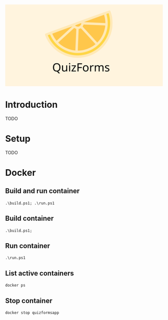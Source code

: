 ![banner](banner.svg)

# Introduction

TODO

# Setup

TODO

# Docker

## Build and run container
```
.\build.ps1; .\run.ps1
```

## Build container
```
.\build.ps1;
```

## Run container
```
.\run.ps1
```

## List active containers
```
docker ps
```

## Stop container
```
docker stop quizformsapp
```
